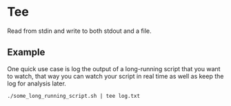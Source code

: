 # Tee

Read from stdin and write to both stdout and a file.

## Example

One quick use case is log the output of a long-running script that you want to watch,
that way you can watch your script in real time as well as keep the log for analysis later.

```shell script
./some_long_running_script.sh | tee log.txt
```
